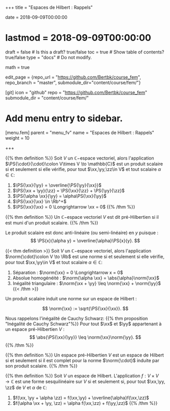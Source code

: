 +++
title = "Espaces de Hilbert : Rappels"

date = 2018-09-09T00:00:00
# lastmod = 2018-09-09T00:00:00

draft = false  # Is this a draft? true/false
toc = true  # Show table of contents? true/false
type = "docs"  # Do not modify.

math = true

edit_page = {repo_url = "https://github.com/Bertbk/course_fem", repo_branch = "master", submodule_dir="content/course/fem/"}

[git]
  icon = "github"
  repo = "https://github.com/Bertbk/course_fem"
  submodule_dir = "content/course/fem/"


# Add menu entry to sidebar.
[menu.fem]
  parent = "menu_fv"
  name = "Espaces de Hilbert : Rappels"
  weight = 10

+++

$\newcommand{\Cb}{\mathbb{C}}$
$\newcommand{\Rb}{\mathbb{R}}$
$\newcommand{\PS}[2]{\left(#1,#2\right)}$
$\newcommand{\norm}[1]{\left\\|#1\right\\|}$
$\newcommand{\abs}[1]{\left|#1\right|}$
$\newcommand{\xx}{\mathbf{x}}$
$\newcommand{\yy}{\mathbf{y}}$
$\newcommand{\zz}{\mathbf{z}}$
$\newcommand{\nn}{\mathbf{n}}$


{{% thm definition %}}
Soit $V$ un $\mathbb{C}-$espace vectoriel, alors l'application $\PS{\cdot}{\cdot}\colon V\times V \to \mathbb{C}$ est un produit scalaire si et seulement si elle vérifie, pour tout $\xx,\yy,\zz\in V$ et tout scalaire $\alpha\in\mathbb{C}$:

1. $\PS{\xx}{\yy} = \overline{\PS{\yy}{\xx}}$
2. $\PS{\xx + \yy}{\zz} = \PS{\xx}{\zz} + \PS{\yy}{\zz}$
3. $\PS{\alpha \xx}{\yy} = \alpha\PS{\xx}{\yy}$
4. $\PS{\xx}{\xx} \in \Rb^+$
5. $\PS{\xx}{\xx} = 0 \Longrightarrow \xx = 0$
{{% /thm %}}


{{% thm definition %}}
Un $\mathbb{C}-$espace vectoriel $V$ est dit pré-Hilbertien si il est muni d'un produit scalaire.
{{% /thm %}}

Le produit scalaire est donc anti-linéaire (ou semi-linéaire) en $y$ puisque :
$$
\PS{x}{\alpha y} = \overline{\alpha}\PS{x}{y}.
$$ 

{{< thm definition >}}
  Soit $V$ un $\mathbb{C}-$espace vectoriel, alors l'application $\norm{\cdot}\colon V \to \Rb$ est une norme si et seulement si elle vérifie, pour tout $\xx,\yy\in V$ et tout scalaire $\alpha\in\mathbb{C}$:

1. Séparation : $\norm{\xx} = 0 \Longrightarrow x = 0$
2. Absolue homogénéité  : $\norm{\alpha \xx} = \abs{\alpha}\norm{\xx}$
3. Inégalité triangulaire : $\norm{\xx + \yy} \leq \norm{\xx} + \norm{\yy}$
{{< /thm >}}

Un produit scalaire induit une norme sur un espace de Hilbert :

$$
\norm{\xx} := \sqrt{\PS{\xx}{\xx}}.
$$

Nous rappelons l'inégalité de Cauchy Schwarz:
{{% thm proposition "Inégalité de Cauchy Schwarz"%}}
Pour tout $\xx$ et $\yy$ appartenant à un espace pré-Hilbertien $V$ :
$$
\abs{\PS{\xx}{\yy}} \leq \norm{\xx}\norm{\yy}.
$$
{{% /thm %}}

{{% thm definition %}}
Un espace pré-Hilbertien $V$ est un espace de Hilbert si et seulement si il est complet pour la norme $\norm{\cdot}$ induite par son produit scalaire.
{{% /thm %}}


{{% thm definition %}}
Soit $V$ un espace de Hilbert. L'application $f:V\times V \to \mathbb{C}$ est une forme sesquilinéaire sur $V$ si et seulement si, pour tout $\xx,\yy, \zz$ de $V$ et $\alpha$ de $\mathbb{C}$:

1. $f(\xx, \yy + \alpha \zz) = f(\xx,\yy) + \overline{\alpha}f(\xx,\zz)$
2. $f(\alpha \xx + \yy, \zz) = \alpha f(\xx,\zz) + f(\yy,\zz)$
{{% /thm %}}